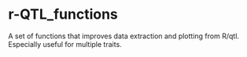 r-QTL_functions
===============

A set of functions that improves data extraction and plotting from R/qtl. Especially useful for multiple traits. 
